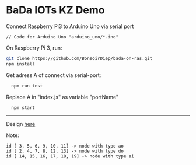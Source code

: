 # BaDa IOTs KZ Demo

Connect Raspberry Pi3 to Arduino Uno via serial port

	// Code for Arduino Uno "arduino_uno/*.ino"

On Raspberry Pi 3, run:

  ```bash
  git clone https://github.com/BonsoirDiep/bada-on-ras.git
  npm install
  ```
Get adress A of  connect via serial-port:
```bash
  npm run test
```
Replace A in "index.js" as variable "portName"
```bash
  npm start
```
***
Design [here](https://badaiots-kz.herokuapp.com/nguoidung/thietke.html)

Note:
```text
id [ 3, 5, 6, 9, 10, 11] -> node with type ao
id [ 2, 4, 7, 8, 12, 13] -> node with type do
id [ 14, 15, 16, 17, 18, 19] -> node with type ai
```